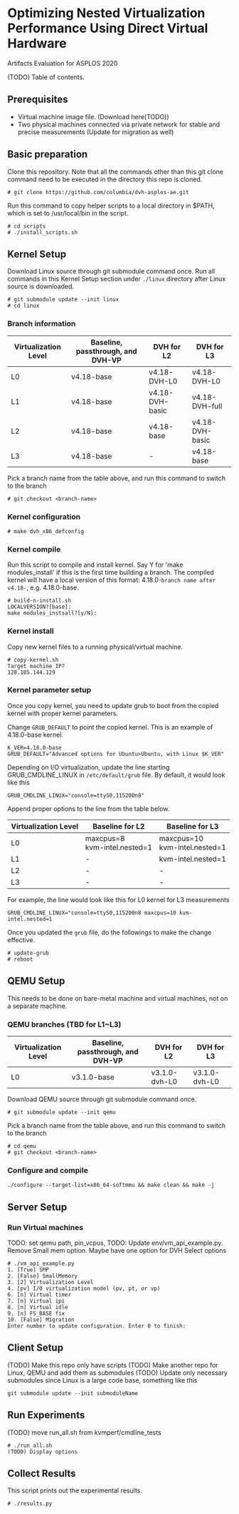 # Optimizing Nested Virtualization Performance Using Direct Virtual Hardware
Artifacts Evaluation for ASPLOS 2020

(TODO) Table of contents.

## Prerequisites
* Virtual machine image file. (Download here(TODO))
* Two physical machines connected via private network for stable and precise measurements (Update for migration as well)

## Basic preparation
Clone this repository. Note that all the commands other than this git clone command need to be executed in the directory this repo is cloned.
```
# git clone https://github.com/columbia/dvh-asplos-ae.git
```

Run this command to copy helper scripts to a local directory in $PATH, which is set to /usr/local/bin in the script.
```
# cd scripts
# ./install_scripts.sh
```

## Kernel Setup
Download Linux source through git submodule command once.
Run all commands in this Kernel Setup section under `./linux` directory after Linux source is downloaded.
```
# git submodule update --init linux
# cd linux
```

### Branch information

| Virtualization Level       | Baseline, passthrough, and  DVH-VP  | DVH for L2| DVH for L3 |
| -------------              |------------| ----------------| --------------- |
| L0                         | v4.18-base | v4.18-DVH-L0    | v4.18-DVH-L0    |
| L1                         | v4.18-base | v4.18-DVH-basic | v4.18-DVH-full  |
| L2                         | v4.18-base | v4.18-base      | v4.18-DVH-basic |
| L3                         | v4.18-base | -               | v4.18-base      |

Pick a branch name from the table above, and run this command to switch to the branch
```
# git checkout <branch-name>
```

### Kernel configuration
```
# make dvh_x86_defconfig
```

### Kernel compile
Run this script to compile and install kernel. Say Y for 'make modules_install' if this is the first time building a branch. The compiled kernel will have a local version of this format: 4.18.0-`branch name after v4.18-`, e.g. 4.18.0-base.
```
# build-n-install.sh
LOCALVERSION?[base]:
make modules_instsall?[y/N]:
```

### Kernel install
Copy new kernel files to a running physical/virtual machine.
```
# copy-kernel.sh
Target machine IP?
128.105.144.129
```

### Kernel parameter setup

Once you copy kernel, you need to update grub to boot from the copied kernel with proper kernel parameters.

Change `GRUB_DEFAULT` to point the copied kernel. This is an example of 4.18.0-base kernel.
```
K_VER=4.18.0-base
GRUB_DEFAULT="Advanced options for Ubuntu>Ubuntu, with Linux $K_VER"
```

Depending on I/O virtualization, update the line starting GRUB_CMDLINE_LINUX in `/etc/default/grub` file. By default, it would look like this
```
GRUB_CMDLINE_LINUX="console=ttyS0,115200n8"
```
Append proper options to the line from the table below.

| Virtualization Level       | Baseline for L2 | Baseline for L3 |
| -------------              |---------------- | --------------- |
| L0                         | maxcpus=8 <br> kvm-intel.nested=1 | maxcpus=10 <br> kvm-intel.nested=1 |    
| L1                         | - | kvm-intel.nested=1 |
| L2                         | - | - |
| L3                         | - | - |

For example, the line would look like this for L0 kernel for L3 measurements
```
GRUB_CMDLINE_LINUX="console=ttyS0,115200n8 maxcpus=10 kvm-intel.nested=1
```

Once you updated the `grub` file, do the followings to make the change effective.
```
# update-grub
# reboot
```

## QEMU Setup
This needs to be done on bare-metal machine and virtual machines, not on a separate machine.

### QEMU branches (TBD for L1~L3)
| Virtualization Level       | Baseline, passthrough, and  DVH-VP  | DVH for L2| DVH for L3 |
| -------------              |------------ | ----------------| --------------- |
| L0                         | v3.1.0-base | v3.1.0-dvh-L0    | v3.1.0-dvh-L0    |

Download QEMU source through git submodule command once.
```
# git submodule update --init qemu
```
Pick a branch name from the table above, and run this command to switch to the branch
```
# cd qemu
# git checkout <branch-name>
```
### Configure and compile
```
./configure --target-list=x86_64-softmmu && make clean && make -j
```

## Server Setup

### Run Virtual machines
TODO: set qemu path, pin_vcpus, 
TODO: Update env/vm_api_example.py. Remove Small mem option. Maybe have one option for DVH
Select options
```
# ./vm_api_example.py
1. [True] SMP
2. [False] SmallMemory
3. [2] Virtualization Level
4. [pv] I/O virtualization model (pv, pt, or vp)
6. [n] Virtual timer
7. [n] Virtual ipi
8. [n] Virtual idle
9. [n] FS_BASE fix
10. [False] Migration
Enter number to update configuration. Enter 0 to finish:
```

## Client Setup
(TODO) Make this repo only have scripts
(TODO) Make another repo for Linux, QEMU and add them as submodules
(TODO) Update only necessary submodules since Linux is a large code base, something like this
```
git submodule update --init submoduleName
```

## Run Experiments
(TODO) move run_all.sh from kvmperf/cmdline_tests
```
# ./run_all.sh
(TODO) Display options
```

## Collect Results
This script prints out the experimental results.
```
# ./results.py
```



